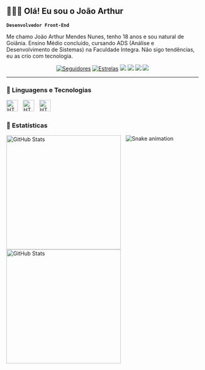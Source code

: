 ## 👨🏻‍💻 Olá! Eu sou o João Arthur
**`Desenvolvedor Front-End`**

  
Me chamo João Arthur Mendes Nunes, tenho 18 anos e sou natural de Goiânia. Ensino Médio concluído, cursando ADS (Análise e Desenvolvimento de Sistemas) na Faculdade Integra. Não sigo tendências, eu as crio com tecnologia.

   <p align="center">
      <a href="https://github.com/JoaoArt2311?tab=followers">
         <img alt="Seguidores" title="Siga-me no Github" src="https://custom-icon-badges.demolab.com/github/followers/JoaoArt2311?color=236ad3&labelColor=1155ba&style=for-the-badge&logo=person-add&label=seguidores&logoColor=white"/></a>
      <a href="https://github.com/JoaoArt2311?tab=repositories&sort=stargazers">
         <img alt="Estrelas" title="Total de Estrelas no GitHub" src="https://custom-icon-badges.demolab.com/github/stars/JoaoArt2311?color=55960c&style=for-the-badge&labelColor=488207&logo=star&label=estrelas"/></a>
  <a href="https://www.instagram.com/njoaoarthur_23/" target="_blank"><img src="https://img.shields.io/badge/-Instagram-%23E4405F?style=for-the-badge&logo=instagram&logoColor=white" target="_blank"></a>
 <a href="https://discord.com/channels/@me" target="_blank"><img src="https://img.shields.io/badge/Discord-7289DA?style=for-the-badge&logo=discord&logoColor=white" target="_blank"></a> 
  <a href = "mailto:joaoarthurmendesnunes8@gmail.com"><img src="https://img.shields.io/badge/-Gmail-%23333?style=for-the-badge&logo=gmail&logoColor=white" target="_blank"></a>
  <a href="https://www.linkedin.com/in/jo%C3%A3o-arthur-mendes-nunes-872432324/" target="_blank"><img src="https://img.shields.io/badge/-LinkedIn-%230077B5?style=for-the-badge&logo=linkedin&logoColor=white" target="_blank"></a> 

   </p>


---

### 🤖 Linguagens e Tecnologias
 <img
    src="https://cdn.jsdelivr.net/gh/devicons/devicon@latest/icons/html5/html5-original.svg"
    align="left"
    alt="HTML"
    title="HTML"
    width="30px"
    style="padding-right: 10px"
/>
<img
    src="https://cdn.jsdelivr.net/gh/devicons/devicon@latest/icons/css3/css3-original.svg"
    align="left"
    alt="HTML"
    title="HTML"
    width="30px"
    style="padding-right: 10px"
/>
<img
     src="https://cdn.jsdelivr.net/gh/devicons/devicon@latest/icons/javascript/javascript-original.svg"
     align="left"
    alt="HTML"
    title="HTML"
    width="30px"
    style="padding-right: 10px"
/>

</br>
</br>

### 👾 Estatísticas
<img
     src="https://github-readme-stats.vercel.app/api?username=JoaoArt2311&show_icons=true&theme=dark&locale=pt-br"
     align="left"
    alt="GitHub Stats"
    width="300px"
    style="padding-right: 10px"
/>
<img
     src="https://github-readme-stats.vercel.app/api/top-langs/?username=JoaoArt2311&theme=dark&layout=compact&custom_title=Tecnologias"
     align="left"
    alt="GitHub Stats"
    width="300px"
    style="padding-right: 10px"
/>

![Snake animation](https://github.com/JoaoArt2311)